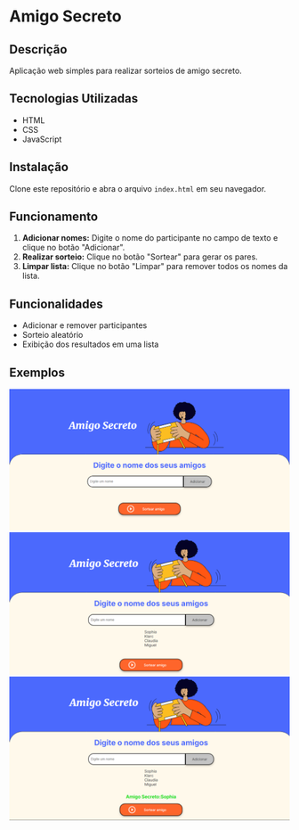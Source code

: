 # Amigo Secreto

## Descrição
Aplicação web simples para realizar sorteios de amigo secreto.

## Tecnologias Utilizadas
* HTML
* CSS
* JavaScript

## Instalação
Clone este repositório e abra o arquivo `index.html` em seu navegador.

## Funcionamento
1. **Adicionar nomes:** Digite o nome do participante no campo de texto e clique no botão "Adicionar".
2. **Realizar sorteio:** Clique no botão "Sortear" para gerar os pares.
3. **Limpar lista:** Clique no botão "Limpar" para remover todos os nomes da lista.

## Funcionalidades
* Adicionar e remover participantes
* Sorteio aleatório
* Exibição dos resultados em uma lista

## Exemplos
![Texto alternativo](challenge-amigo-secreto_pt-main/assets/telaInicial.png)
![Texto alternativo](challenge-amigo-secreto_pt-main/assets/AdicionarAmigos.png)
![Texto alternativo](challenge-amigo-secreto_pt-main/assets/sortearAmigo.png)
